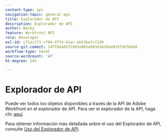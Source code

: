 ```yaml
---
content-type: api
navigation-topic: general-api
title: Explorador de API
description: Explorador de API
author: Becky
feature: Workfront API
role: Developer
exl-id: c71ac171-cf94-47f4-b1ac-eb53be7cf2d9
source-git-commit: 14ff8da8137493e805e683e5426ea933f56f8eb8
workflow-type: tm+mt
source-wordcount: '47'
ht-degree: 14%

---
```



# Explorador de API

Puede ver todos los objetos disponibles a través de la API de Adobe Workfront en el explorador de API. Para ver el explorador de la API, haga clic [aquí](https://developer.adobe.com/workfront/api-explorer/).

Para obtener información más detallada sobre el uso del Explorador de API, consulte [Uso del Explorador de API](../../wf-api/general/using-api-explorer.md).
